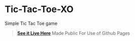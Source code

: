 # Tic-Tac-Toe-XO
Simple Tic Tac Toe game

>**[See it Live Here](https://mahyar-gh.github.io/Tic-Tac-Toe-XO/)** Made Public For Use of Github Pages
